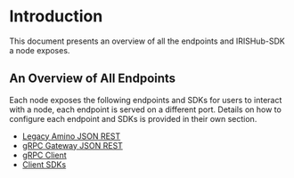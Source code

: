 # Introduction

This document presents an overview of all the endpoints and IRISHub-SDK a node exposes.

## An Overview of All Endpoints

Each node exposes the following endpoints and SDKs for users to interact with a node, each endpoint is served on a different port. Details on how to configure each endpoint and SDKs is provided in their own section.

- [Legacy Amino JSON REST](./legacy-rest.md)
- [gRPC Gateway JSON REST](./grpc-rest.md)
- [gRPC Client](./grpc-client.md)
- [Client SDKs](./sdk.md)
